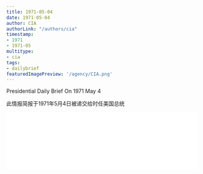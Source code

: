 ```yaml
---
title: 1971-05-04
date: 1971-05-04
author: CIA 
authorLink: "/authors/cia"
timestamp: 
- 1971
- 1971-05
multitype: 
- cia
tags: 
- dailybrief
featuredImagePreview: '/agency/CIA.png'
---
```



Presidential Daily Brief On 1971 May 4

此情报简报于1971年5月4日被递交给时任美国总统

<!--more-->





<div id="over" style="width:100%; overflow:hidden"> <iframe id="sFrame" name="sFrame" frameborder="no" border="0"  allowfullscreen marginwidth="0" scrolling="no" src = " /CIA/1971-05-04.html "  style = " position:absulute; width: 806px; top: 300;" > </iframe> </div>